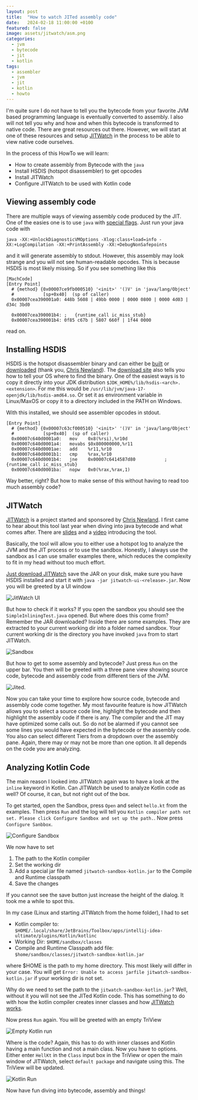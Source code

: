```yaml
---
layout: post
title:  "How to watch JITed assembly code"
date:   2024-02-18 11:00:00 +0100
featured: false
image: assets/jitwatch/asm.png
categories:
  - jvm
  - bytecode
  - jit
  - kotlin
tags:
  - assembler
  - jvm
  - jit
  - kotlin
  - howto
---
```


I'm quite sure I do not have to tell you the bytecode from your favorite JVM based programming language
is eventually converted to assembly. I also will not tell you why and how and when
this bytecode is transformed to native code. There are great resources out there. However, we will start at one
of these resources and setup [JITWatch](https://github.com/AdoptOpenJDK/jitwatch) in the process to be able to view native code ourselves.

In the process of this HowTo we will learn:

* How to create assembly from Bytecode with the `java`
* Install HSDIS (hotspot disassembler) to get opcodes
* Install JITWatch
* Configure JITWatch to be used with Kotlin code

## Viewing assembly code

There are multiple ways of viewing assembly code produced by the JIT. One of the easies one is to use `java` with
[special flags](https://github.com/AdoptOpenJDK/jitwatch/wiki/Instructions). Just run your java code with

```
java -XX:+UnlockDiagnosticVMOptions -Xlog:class+load=info -XX:+LogCompilation -XX:+PrintAssembly -XX:+DebugNonSafepoints 
``` 

and it will generate assembly to stdout. However, this assembly may look strange and you will not see human-readable
opcodes. This is because HSDIS is most likely missing. So if you see something like this

```
[MachCode]
[Entry Point]
  # {method} {0x00007ce9fb000510} '<init>' '()V' in 'java/lang/Object'
  #           [sp+0x40]  (sp of caller)
  0x00007cea390001a0: 448b 5608 | 49bb 0000 | 0000 0800 | 0000 4d03 | d34c 3bd0

  0x00007cea390001b4: ;   {runtime_call ic_miss_stub}
  0x00007cea390001b4: 0f85 c67b | 5807 660f | 1f44 0000
```

read on.

## Installing HSDIS

HSDIS is the hotspot disassembler binary and can either be [built](https://github.com/AdoptOpenJDK/jitwatch/wiki/Building-hsdis) or
[downloaded](https://chriswhocodes.com/hsdis/) (thank you, [Chris Newland](https://github.com/chriswhocodes)). The [download site](https://chriswhocodes.com/hsdis/)
also tells you how to tell your OS where to find the binary. One of the easiest ways is to copy it directly into your JDK distribution `$JDK_HOME%/lib/hsdis-<arch>.<extension>`.
For me this would be `/usr/lib/jvm/java-17-openjdk/lib/hsdis-amd64.so`. Or set it as environment variable in Linux/MaxOS or copy it to a directory included in the PATH on Windows.

With this installed, we should see assembler opcodes in stdout.

```
[Entry Point]
  # {method} {0x00007c63cf000510} '<init>' '()V' in 'java/lang/Object'
  #           [sp+0x40]  (sp of caller)
  0x00007c640d0001a0:   mov    0x8(%rsi),%r10d
  0x00007c640d0001a4:   movabs $0x800000000,%r11
  0x00007c640d0001ae:   add    %r11,%r10
  0x00007c640d0001b1:   cmp    %rax,%r10
  0x00007c640d0001b4:   jne    0x00007c6414587d80           ;   {runtime_call ic_miss_stub}
  0x00007c640d0001ba:   nopw   0x0(%rax,%rax,1)
```

Way better, right? But how to make sense of this without having to read too much assembly code?

## JITWatch

[JITWatch](https://github.com/AdoptOpenJDK/jitwatch) is a project started and sponsored by [Chris Newland](https://github.com/chriswhocodes).
I first came to hear about this tool last year when diving into java bytecode and what comes after. There are [slides](https://www.chrisnewland.com/images/jitwatch/HotSpot_Profiling_Using_JITWatch.pdf)
and a [video](https://youtu.be/p7ipmAa9_9E?feature=shared) introducing the tool.

Basically, the tool will allow you to either use a hotspot log to analyze the JVM and the JIT process or to use the sandbox. Honestly,
I always use the sandbox as I can use smaller examples there, which reduces the complexity to fit in my head without too much effort.

[Just download JITWatch](https://github.com/AdoptOpenJDK/jitwatch/releases) save the JAR on your disk, make sure you have HSDIS installed
and start it with `java -jar jitwatch-ui-<release>.jar`. Now you will be greeted by a UI window

![JitWatch UI](../assets/jitwatch/jitwatch.png)

But how to check if it works? If you open the sandbox you should see the `SimpleInliningTest.java` opened. But where does this come from?
Remember the JAR downloaded? Inside there are some examples. They are extracted to your current working dir into a folder named sandbox. 
Your current working dir is the directory you have invoked `java` from to start JITWatch.

![Sandbox](../assets/jitwatch/sandbox.png)

But how to get to some assembly and bytecode? Just press `Run` on the upper bar. You then will be greeted with a three pane view
showing source code, bytecode and assembly code from different tiers of the JVM.

![Jited](../assets/jitwatch/java-run.png).

Now you can take your time to explore how source code, bytecode and assembly code come together. My most favourite feature is
how JITWatch allows you to select a source code line, highlight the bytecode and then highlight the assembly code if there is
any. The compiler and the JIT may have optimized some calls out. So do not be alarmed if you cannot see some lines you would have
expected in the bytecode or the assembly code. You also can select different Tiers from a dropdown over the assembly pane. Again, there may
or may not be more than one option. It all depends on the code you are analyzing.

## Analyzing Kotlin Code

The main reason I looked into JITWatch again was to have a look at the `inline` keyword in Kotlin. Can JITWatch be used to 
analyze Kotlin code as well? Of course, it can, but not right out of the box.

To get started, open the Sandbox, press `Open` and select `hello.kt` from the examples. Then press `Run` and the log will
tell you `Kotlin compiler path not set. Please click Configure Sandbox and set up the path.`. Now press `Configure Sanbbox`.

![Configure Sandbox](../assets/jitwatch/config-sandbox.png)

We now have to set

1. The path to the Kotlin compiler
2. Set the working dir
3. Add a special jar file named `jitwatch-sandbox-kotlin.jar` to the Compile and Runtime classpath
4. Save the changes

If you cannot see the save button just increase the height of the dialog. It took me a while to spot this.

In my case (Linux and starting JITWatch from the home folder), I had to set

* Kotlin compiler to: `$HOME/.local/share/JetBrains/Toolbox/apps/intellij-idea-ultimate/plugins/Kotlin/kotlinc`
* Working Dir: `$HOME/sandbox/classes` 
* Compile and Runtime Classpath add file: `$home/sandbox/classes/jitwatch-sandbox-kotlin.jar`

where $HOME is the path to my home directory. This most likely will differ in your case. You will get `Error: Unable to access jarfile jitwatch-sandbox-kotlin.jar`
if your working dir is not set.

Why do we need to set the path to the `jitwatch-sandbox-kotlin.jar`? Well, without it you will not see the JITed Kotlin code. This has something to do with
how the kotlin compiler creates inner classes and how [JITWatch works](https://groups.google.com/g/jitwatch/c/id_IoyTOxmQ).

Now press `Run` again. You will be greeted with an empty TriView

![Empty Kotlin run](../assets/jitwatch/emtpy-run.png)

Where is the code? Again, this has to do with inner classes and Kotlin having a main function and not a main class. Now you have to options.
Either enter `HellKt` in the `Class` input box in the TriView or open the main window of JITWatch, select `default package` and navigate using 
this. The TriView will be updated.

![Kotlin Run](../assets/jitwatch/kotlin-run.png)

Now have fun diving into bytecode, assembly and things!










